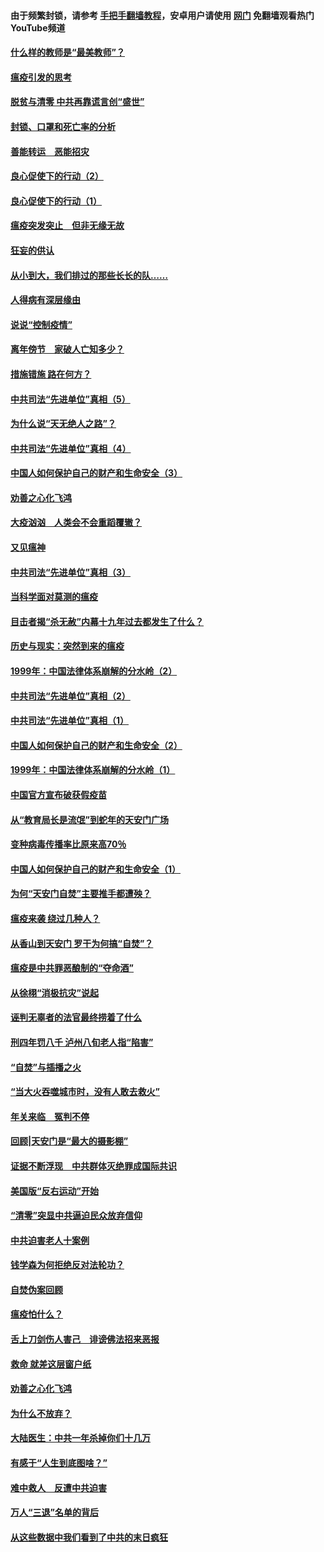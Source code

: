 #### 由于频繁封锁，请参考 [手把手翻墙教程](https://github.com/gfw-breaker/guides/wiki/)，安卓用户请使用 [网门](https://github.com/gfw-breaker/nogfw/blob/master/dl.md?t=03080300) 免翻墙观看热门YouTube频道 

#### [什么样的教师是“最美教师”？](../pages/19/421755.md?t=03080300) 

#### [瘟疫引发的思考](../pages/19/421594.md?t=03080300) 

#### [脱贫与清零 中共再靠谎言创“盛世”](../pages/19/421590.md?t=03080300) 

#### [封锁、口罩和死亡率的分析](../pages/19/421495.md?t=03080300) 

#### [善能转运　恶能招灾](../pages/19/421334.md?t=03080300) 

#### [良心促使下的行动（2）](../pages/19/421361.md?t=03080300) 

#### [良心促使下的行动（1）](../pages/19/421302.md?t=03080300) 

#### [瘟疫突发突止　但非无缘无故](../pages/19/421281.md?t=03080300) 

#### [狂妄的供认](../pages/19/421199.md?t=03080300) 

#### [从小到大，我们排过的那些长长的队……](../pages/19/421243.md?t=03080300) 

#### [人得病有深层缘由](../pages/19/420864.md?t=03080300) 

#### [说说“控制疫情”](../pages/19/420831.md?t=03080300) 

#### [离年傍节　家破人亡知多少？](../pages/19/420563.md?t=03080300) 

#### [措施错施  路在何方？](../pages/19/420076.md?t=03080300) 

#### [中共司法“先进单位”真相（5）](../pages/19/419453.md?t=03080300) 

#### [为什么说“天无绝人之路”？](../pages/19/419618.md?t=03080300) 

#### [中共司法“先进单位”真相（4）](../pages/19/419452.md?t=03080300) 

#### [中国人如何保护自己的财产和生命安全（3）](../pages/19/419405.md?t=03080300) 

#### [劝善之心化飞鸿](../pages/19/418758.md?t=03080300) 

#### [大疫汹汹　人类会不会重蹈覆辙？](../pages/19/419691.md?t=03080300) 

#### [又见瘟神](../pages/19/419225.md?t=03080300) 

#### [中共司法“先进单位”真相（3）](../pages/19/419451.md?t=03080300) 

#### [当科学面对莫测的瘟疫](../pages/19/419625.md?t=03080300) 

#### [目击者揭“杀无赦”内幕十九年过去都发生了什么？](../pages/19/419617.md?t=03080300) 

#### [历史与现实：突然到来的瘟疫](../pages/19/419619.md?t=03080300) 

#### [1999年：中国法律体系崩解的分水岭（2）](../pages/19/419455.md?t=03080300) 

#### [中共司法“先进单位”真相（2）](../pages/19/419450.md?t=03080300) 

#### [中共司法“先进单位”真相（1）](../pages/19/419449.md?t=03080300) 

#### [中国人如何保护自己的财产和生命安全（2）](../pages/19/419404.md?t=03080300) 

#### [1999年：中国法律体系崩解的分水岭（1）](../pages/19/419454.md?t=03080300) 

#### [中国官方宣布破获假疫苗](../pages/19/419504.md?t=03080300) 

#### [从“教育局长是流氓”到蛇年的天安门广场](../pages/19/419470.md?t=03080300) 

#### [变种病毒传播率比原来高70％](../pages/19/419456.md?t=03080300) 

#### [中国人如何保护自己的财产和生命安全（1）](../pages/19/419403.md?t=03080300) 

#### [为何“天安门自焚”主要推手都遭殃？](../pages/19/419348.md?t=03080300) 

#### [瘟疫来袭 绕过几种人？](../pages/19/419349.md?t=03080300) 

#### [从香山到天安门 罗干为何搞“自焚”？](../pages/19/419270.md?t=03080300) 

#### [瘟疫是中共罪恶酿制的“夺命酒”](../pages/19/419223.md?t=03080300) 

#### [从徐栩“消极抗灾”说起](../pages/19/419224.md?t=03080300) 

#### [诬判无辜者的法官最终捞着了什么](../pages/19/419268.md?t=03080300) 

#### [刑四年罚八千 泸州八旬老人指“陷害”](../pages/19/419232.md?t=03080300) 

#### [“自焚”与插播之火](../pages/19/419226.md?t=03080300) 

#### [“当大火吞噬城市时，没有人敢去救火”](../pages/19/419077.md?t=03080300) 

#### [年关来临　冤判不停](../pages/19/419093.md?t=03080300) 

#### [回顾|天安门是“最大的摄影棚”](../pages/19/380866.md?t=03080300) 

#### [证据不断浮现　中共群体灭绝罪成国际共识](../pages/19/419031.md?t=03080300) 

#### [美国版“反右运动”开始](../pages/19/419030.md?t=03080300) 

#### [“清零”突显中共逼迫民众放弃信仰](../pages/19/418995.md?t=03080300) 

#### [中共迫害老人十案例](../pages/19/418831.md?t=03080300) 

#### [钱学森为何拒绝反对法轮功？](../pages/19/418905.md?t=03080300) 

#### [自焚伪案回顾](../pages/19/418799.md?t=03080300) 

#### [瘟疫怕什么？](../pages/19/418800.md?t=03080300) 

#### [舌上刀剑伤人害己　诽谤佛法招来恶报](../pages/19/418731.md?t=03080300) 

#### [救命 就差这层窗户纸](../pages/19/418706.md?t=03080300) 

#### [劝善之心化飞鸿](../pages/19/416766.md?t=03080300) 

#### [为什么不放弃？](../pages/19/418691.md?t=03080300) 

#### [大陆医生：中共一年杀掉你们十几万](../pages/19/418670.md?t=03080300) 

#### [有感于“人生到底图啥？”](../pages/19/418624.md?t=03080300) 

#### [难中救人　反遭中共迫害](../pages/19/418414.md?t=03080300) 

#### [万人“三退”名单的背后](../pages/19/418505.md?t=03080300) 

#### [从这些数据中我们看到了中共的末日疯狂](../pages/19/418420.md?t=03080300) 

